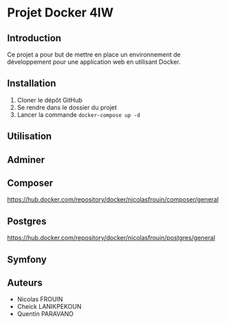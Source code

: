 # Projet Docker 4IW

## Introduction

Ce projet a pour but de mettre en place un environnement de développement pour une application web en utilisant Docker.

## Installation

1. Cloner le dépôt GitHub
2. Se rendre dans le dossier du projet
3. Lancer la commande `docker-compose up -d`

## Utilisation

## Adminer

## Composer

https://hub.docker.com/repository/docker/nicolasfrouin/composer/general

## Postgres

https://hub.docker.com/repository/docker/nicolasfrouin/postgres/general

## Symfony

## Auteurs

- Nicolas FROUIN
- Cheick LANIKPEKOUN
- Quentin PARAVANO
